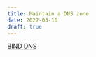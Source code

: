 ```yaml
---
title: Maintain a DNS zone
date: 2022-05-10
draft: true
---
```


[BIND DNS](https://access.redhat.com/documentation/en-us/red_hat_enterprise_linux/7/html/networking_guide/ch-dns_servers)
